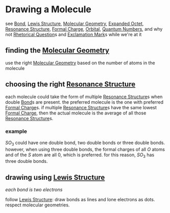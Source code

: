 # Drawing a Molecule

see [Bond](Bond%203e540ea0ab234eca9486d144a72f898e.md), [Lewis Structure](Lewis%20Structure%202fec962a74f54c94a1ed518bf85b08ce.md), [Molecular Geometry](Molecular%20Geometry%20c2905128c21b42708ef68d6c619e9fc3.md), [Expanded Octet](Expanded%20Octet%200b20dad60b7d42a5a86063ade043bdbb.md), [Resonance Structure](Resonance%20Structure%2035ad97eb739d455e863b8d4b8c70613d.md), [Formal Charge](Formal%20Charge%200c878bc6e5bc4616846b4bc44238b3f0.md), [Orbital](Orbital%2074492c814a0b487a8cda5b10fff8be03.md), [Quantum Numbers](Quantum%20Numbers%20d974cb98a52245e7b212aa7996ad502b.md), and why not [Rhetorical Question](Rhetorical%20Question%206e7397c1a52a4c6dbfe83babb29ec8fe.md)s and [Exclamation Mark](Exclamation%20Mark%2052562877b8ff4a12ac5262dd59b7d9b1.md)s while we're at it

## finding the [Molecular Geometry](Molecular%20Geometry%20c2905128c21b42708ef68d6c619e9fc3.md)

use the right [Molecular Geometry](Molecular%20Geometry%20c2905128c21b42708ef68d6c619e9fc3.md) based on the number of atoms in the molecule

## choosing the right [Resonance Structure](Resonance%20Structure%2035ad97eb739d455e863b8d4b8c70613d.md)

each molecule could take the form of multiple [Resonance Structure](Resonance%20Structure%2035ad97eb739d455e863b8d4b8c70613d.md)s when double [Bond](Bond%203e540ea0ab234eca9486d144a72f898e.md)s are present. the preferred molecule is the one with preferred [Formal Charge](Formal%20Charge%200c878bc6e5bc4616846b4bc44238b3f0.md)s. if multiple [Resonance Structure](Resonance%20Structure%2035ad97eb739d455e863b8d4b8c70613d.md)s have the same lowest [Formal Charge](Formal%20Charge%200c878bc6e5bc4616846b4bc44238b3f0.md), then the actual molecule is the average of all those [Resonance Structure](Resonance%20Structure%2035ad97eb739d455e863b8d4b8c70613d.md)s.

### example

$SO_3$ could have one double bond, two double bonds or three double bonds. however, when using three double bonds, the formal charges of all $O$ atoms and of the $S$ atom are all $0$, which is preferred. for this reason, $SO_3$ has three double bonds.

## drawing using [Lewis Structure](Lewis%20Structure%202fec962a74f54c94a1ed518bf85b08ce.md)

*each bond is two electrons*

follow [Lewis Structure](Lewis%20Structure%202fec962a74f54c94a1ed518bf85b08ce.md): draw bonds as lines and lone electrons as dots. respect molecular geometries.